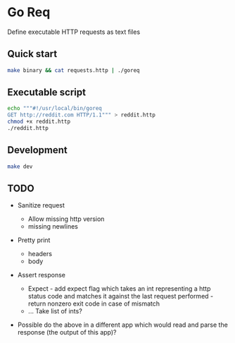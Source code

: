 # Go Req

Define executable HTTP requests as text files

## Quick start

```sh
make binary && cat requests.http | ./goreq
```

## Executable script

```sh
echo """#!/usr/local/bin/goreq
GET http://reddit.com HTTP/1.1""" > reddit.http
chmod +x reddit.http
./reddit.http
```

## Development

```sh
make dev
```

## TODO

* Sanitize request
    * Allow missing http version
    * missing newlines
* Pretty print
    * headers
    * body

* Assert response
    * Expect - add expect flag which takes an int representing a http status code and matches it against the last
      request performed - return nonzero exit code in case of mismatch
    * ... Take list of ints?

* Possible do the above in a different app which would read and parse the response (the output of this app)?
